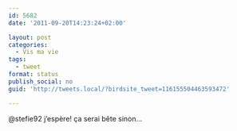 ```yaml
---
id: 5682
date: '2011-09-20T14:23:24+02:00'

layout: post
categories:
  - Vis ma vie
tags:
  - tweet
format: status
publish_social: no
guid: 'http://tweets.local/?birdsite_tweet=116155504463593472'

---
```


@stefie92 j’espère! ça serai bête sinon…